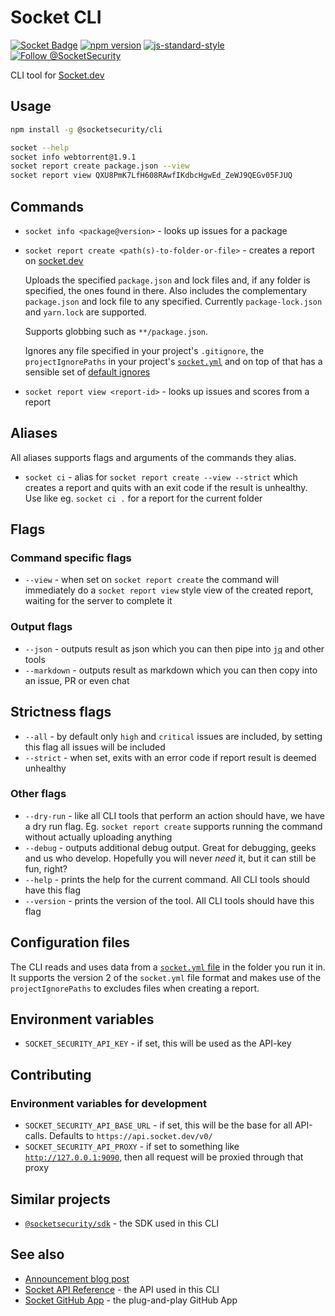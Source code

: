 # Socket CLI

[![Socket Badge](https://socket.dev/api/badge/npm/package/@socketsecurity/cli)](https://socket.dev/npm/package/@socketsecurity/cli)
[![npm version](https://img.shields.io/npm/v/@socketsecurity/cli.svg?style=flat)](https://www.npmjs.com/package/@socketsecurity/cli)
[![js-standard-style](https://img.shields.io/badge/code%20style-standard-brightgreen.svg)](https://github.com/SocketDev/eslint-config)
[![Follow @SocketSecurity](https://img.shields.io/twitter/follow/SocketSecurity?style=social)](https://twitter.com/SocketSecurity)

CLI tool for [Socket.dev](https://socket.dev/)

## Usage

```bash
npm install -g @socketsecurity/cli
```

```bash
socket --help
socket info webtorrent@1.9.1
socket report create package.json --view
socket report view QXU8PmK7LfH608RAwfIKdbcHgwEd_ZeWJ9QEGv05FJUQ
```

## Commands

* `socket info <package@version>` - looks up issues for a package

* `socket report create <path(s)-to-folder-or-file>` - creates a report on [socket.dev](https://socket.dev/)

  Uploads the specified `package.json` and lock files and, if any folder is specified, the ones found in there. Also includes the complementary `package.json` and lock file to any specified. Currently `package-lock.json` and `yarn.lock` are supported.

  Supports globbing such as `**/package.json`.

  Ignores any file specified in your project's `.gitignore`, the `projectIgnorePaths` in your project's [`socket.yml`](https://docs.socket.dev/docs/socket-yml) and on top of that has a sensible set of [default ignores](https://www.npmjs.com/package/ignore-by-default)

* `socket report view <report-id>` - looks up issues and scores from a report

## Aliases

All aliases supports flags and arguments of the commands they alias.

* `socket ci` - alias for `socket report create --view --strict` which creates a report and quits with an exit code if the result is unhealthy. Use like eg. `socket ci .` for a report for the current folder

## Flags

### Command specific flags

* `--view` - when set on `socket report create` the command will immediately do a `socket report view` style view of the created report, waiting for the server to complete it

### Output flags

* `--json` - outputs result as json which you can then pipe into [`jq`](https://stedolan.github.io/jq/) and other tools
* `--markdown` - outputs result as markdown which you can then copy into an issue, PR or even chat

## Strictness flags

* `--all` - by default only `high` and `critical` issues are included, by setting this flag all issues will be included
* `--strict` - when set, exits with an error code if report result is deemed unhealthy

### Other flags

* `--dry-run` - like all CLI tools that perform an action should have, we have a dry run flag. Eg. `socket report create` supports running the command without actually uploading anything
* `--debug` - outputs additional debug output. Great for debugging, geeks and us who develop. Hopefully you will never _need_ it, but it can still be fun, right?
* `--help` - prints the help for the current command. All CLI tools should have this flag
* `--version` - prints the version of the tool. All CLI tools should have this flag

## Configuration files

The CLI reads and uses data from a [`socket.yml` file](https://docs.socket.dev/docs/socket-yml) in the folder you run it in. It supports the version 2 of the `socket.yml` file format and makes use of the `projectIgnorePaths` to excludes files when creating a report.

## Environment variables

* `SOCKET_SECURITY_API_KEY` - if set, this will be used as the API-key

## Contributing

### Environment variables for development

* `SOCKET_SECURITY_API_BASE_URL` - if set, this will be the base for all API-calls. Defaults to `https://api.socket.dev/v0/`
* `SOCKET_SECURITY_API_PROXY` - if set to something like [`http://127.0.0.1:9090`](https://docs.proxyman.io/troubleshooting/couldnt-see-any-requests-from-3rd-party-network-libraries), then all request will be proxied through that proxy

## Similar projects

* [`@socketsecurity/sdk`](https://github.com/SocketDev/socket-sdk-js) - the SDK used in this CLI

## See also

* [Announcement blog post](https://socket.dev/blog/announcing-socket-cli-preview)
* [Socket API Reference](https://docs.socket.dev/reference) - the API used in this CLI
* [Socket GitHub App](https://github.com/apps/socket-security) - the plug-and-play GitHub App
